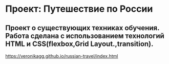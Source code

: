 # Проект: Путешествие по России

## Проект о существующих техниках обучения. Работа сделана с использованием технологий HTML и CSS(flexbox,Grid Layout.,transition).

https://veronikagg.github.io/russian-travel/index.html
